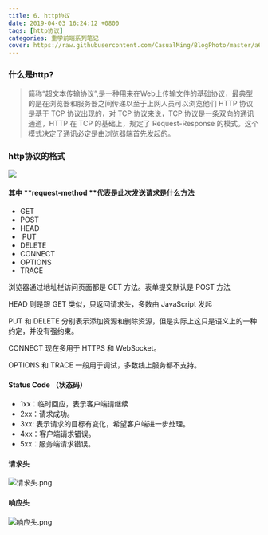 ```yaml
---
title: 6. http协议
date: 2019-04-03 16:24:12 +0800
tags: [http协议]
categories: 重学前端系列笔记
cover: https://raw.githubusercontent.com/CasualMing/BlogPhoto/master/a68beb.png
---
```


### 什么是http?

> 简称“超文本传输协议”,是一种用来在Web上传输文件的基础协议，最典型的是在浏览器和服务器之间传递以至于上网人员可以浏览他们
> HTTP 协议是基于 TCP 协议出现的，对 TCP 协议来说，TCP 协议是一条双向的通讯通道，HTTP 在 TCP 的基础上，规定了 Request-Response 的模式。这个模式决定了通讯必定是由浏览器端首先发起的。


### http协议的格式

![](https://raw.githubusercontent.com/CasualMing/BlogPhoto/master/a68beb.png)

#### 其中 **request-method **代表是此次发送请求是什么方法

- GET 
- POST 
- HEAD
-  PUT 
- DELETE 
- CONNECT 
- OPTIONS 
- TRACE

浏览器通过地址栏访问页面都是 GET 方法。表单提交默认是 POST 方法

HEAD 则是跟 GET 类似，只返回请求头，多数由 JavaScript 发起

PUT 和 DELETE 分别表示添加资源和删除资源，但是实际上这只是语义上的一种约定，并没有强约束。

CONNECT 现在多用于 HTTPS 和 WebSocket。

OPTIONS 和 TRACE 一般用于调试，多数线上服务都不支持。

#### Status Code （状态码）

- 1xx：临时回应，表示客户端请继续
- 2xx：请求成功。
- 3xx: 表示请求的目标有变化，希望客户端进一步处理。
- 4xx：客户端请求错误。
- 5xx：服务端请求错误。

#### 请求头
![请求头.png](https://raw.githubusercontent.com/CasualMing/BlogPhoto/master/55990401d.png)

#### 响应头
![响应头.png](https://raw.githubusercontent.com/CasualMing/BlogPhoto/master/5b4b56a47.png)




